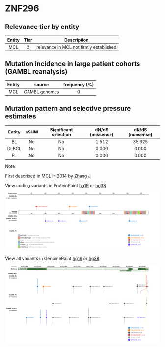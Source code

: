 # ZNF296

## Relevance tier by entity

|Entity|Tier|Description                            |
|:------:|:----:|---------------------------------------|
|MCL   |2   |relevance in MCL not firmly established|

## Mutation incidence in large patient cohorts (GAMBL reanalysis)

|Entity|source       |frequency (%)|
|:------:|:-------------:|:-------------:|
|MCL   |GAMBL genomes|0            |

## Mutation pattern and selective pressure estimates

|Entity|aSHM|Significant selection|dN/dS (missense)|dN/dS (nonsense)|
|:------:|:----:|:---------------------:|:----------------:|:----------------:|
|BL    |No  |No                   |1.512           |35.625          |
|DLBCL |No  |No                   |0.000           | 0.000          |
|FL    |No  |No                   |0.000           | 0.000          |


> [!NOTE]
> First described in MCL in 2014 by [Zhang J](https://pubmed.ncbi.nlm.nih.gov/24682267)


View coding variants in ProteinPaint [hg19](https://www.bcgsc.ca/downloads/morinlab/GAMBL/test/genes/ZNF296_protein.html)  or [hg38](https://www.bcgsc.ca/downloads/morinlab/GAMBL/test/genes/ZNF296_protein_hg38.html)

![image](images/proteinpaint/ZNF296_NM_145288.svg)

View all variants in GenomePaint [hg19](https://www.bcgsc.ca/downloads/morinlab/GAMBL/test/genes/ZNF296.html)  or [hg38](https://www.bcgsc.ca/downloads/morinlab/GAMBL/test/genes/ZNF296_hg38.html)

![image](images/proteinpaint/ZNF296.svg)
